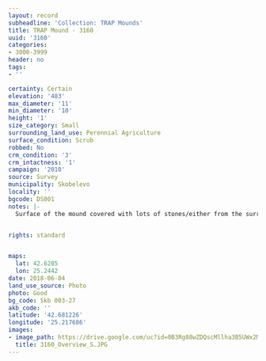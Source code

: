 ```yaml
---
layout: record
subheadline: 'Collection: TRAP Mounds'
title: TRAP Mound - 3160
uuid: '3160'
categories:
- 3000-3999
header: no
tags:
- ''

certainty: Certain
elevation: '483'
max_diameter: '11'
min_diameter: '10'
height: '1'
size_category: Small
surrounding_land_use: Perennial Agriculture
surface_condition: Scrub
robbed: No
crm_condition: '3'
crm_intactness: '1'
campaign: '2010'
source: Survey
municipality: Skobelevo
locality: ''
bgcode: DS001
notes: |-
  Surface of the mound covered with lots of stones/either from the surrounding pasture or from the mound.


rights: standard


maps:
  lat: 42.6285
  lon: 25.2442
date: 2018-06-04
land_use_source: Photo
photo: Good
bg_code: Skb 003-27
akb_code: ''
latitude: '42.681226'
longitude: '25.217686'
images:
- image_path: https://drive.google.com/uc?id=0B3Rg88wZDQscMllha3B5UWx2MEE
  title: 3160_Overview_S.JPG
---
```

